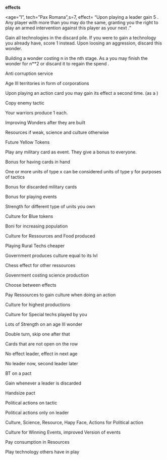 **effects**

<age=”I”, tech=”Pax Romana”,s=7, effect= “Upon playing a leader gain 5 <c>. Any player with more <c> than you may do the same, granting you the right to play an armed intervention against this player as your next <pa>.”

Gain all technologies in the discard pile. If you were to gain a technology you already have, score 1 <c> instead. Upon loosing an aggression, discard this wonder.

Building a wonder costing n <r> in the nth stage. As a <pa> you may finish the wonder for n**2 <c> or discard it to regain the spend <r>.

Anti corruption service

Age III territories in form of corporations

Upon playing an action card you may gain its effect a second time. (as a <ca>)

Copy enemy tactic

Your warriors produce 1 <c> each.

Improving Wonders after they are built

Resources if weak, science and culture otherwise

Future Yellow Tokens

Play any military card as event. They give a bonus to everyone.

Bonus for having cards in hand

One or more units of type x can be considered units of type y for purposes of tactics

Bonus for discarded military cards

Bonus for playing events

Strength for different type of units you own

Culture for Blue tokens

Boni for increasing population

Culture for Ressources and Food produced

Playing Rural Techs cheaper

Government produces culture equal to its lvl

Chess effect for other ressources

Govenrment costing science production

Choose between effects

Pay Ressources to gain culture when doing an action

Culture for highest productions

Culture for Special techs played by you

Lots of Strength on an age III wonder

Double turn, skip one after that

Cards that are not open on the row

No effect leader, effect in next age

No leader now, second leader later

BT on a pact

Gain <Science> whenever a leader is discarded

Handsize pact

Political actions on tactic

Political actions only on leader

Culture, Science, Resource, Hapy Face, Actions for Political action

Culture for Winning Events, improved Version of events

Pay consumption in Resources

Play technology others have in play